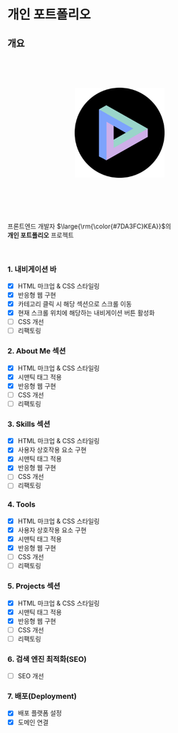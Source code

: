 # 개인 포트폴리오

## 개요

<br>
<br>
<img src="./assets/readme/kea_penrose_resized.png" alt="프로필 이미지" style="display: block; margin-right: auto; margin-left: auto; margin-top: 35px; margin-bottom: 50px; width: 40%;">
<br>
<br>
<p>프론트엔드 개발자 $\large{\rm{\color{#7DA3FC}KEA}}$의<br><strong>개인 포트폴리오</strong> 프로젝트</p>
<br>

### 1. 내비게이션 바

- [x] HTML 마크업 & CSS 스타일링
- [x] 반응형 웹 구현
- [x] 카테고리 클릭 시 해당 섹션으로 스크롤 이동
- [x] 현재 스크롤 위치에 해당하는 내비게이션 버튼 활성화
- [ ] CSS 개선
- [ ] 리팩토링

### 2. About Me 섹션

- [x] HTML 마크업 & CSS 스타일링
- [x] 시맨틱 태그 적용
- [x] 반응형 웹 구현
- [ ] CSS 개선
- [ ] 리팩토링

### 3. Skills 섹션

- [x] HTML 마크업 & CSS 스타일링
- [x] 사용자 상호작용 요소 구현
- [x] 시맨틱 태그 적용
- [x] 반응형 웹 구현
- [ ] CSS 개선
- [ ] 리팩토링

### 4. Tools

- [x] HTML 마크업 & CSS 스타일링
- [x] 사용자 상호작용 요소 구현
- [x] 시맨틱 태그 적용
- [x] 반응형 웹 구현
- [ ] CSS 개선
- [ ] 리팩토링

### 5. Projects 섹션

- [x] HTML 마크업 & CSS 스타일링
- [x] 시맨틱 태그 적용
- [x] 반응형 웹 구현
- [ ] CSS 개선
- [ ] 리팩토링

### 6. 검색 엔진 최적화(SEO)

- [ ] SEO 개선

### 7. 배포(Deployment)

- [x] 배포 플랫폼 설정
- [x] 도메인 연결

